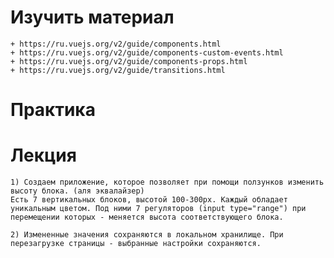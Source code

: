 # Изучить материал
    + https://ru.vuejs.org/v2/guide/components.html
    + https://ru.vuejs.org/v2/guide/components-custom-events.html
    + https://ru.vuejs.org/v2/guide/components-props.html
    + https://ru.vuejs.org/v2/guide/transitions.html
# Практика
    
# Лекция

    1) Создаем приложение, которое позволяет при помощи ползунков изменить высоту блока. (аля эквалайзер)
    Есть 7 вертикальных блоков, высотой 100-300px. Каждый обладает уникальным цветом. Под ними 7 регуляторов (input type="range") при перемещении которых - меняется высота соответствующего блока.

    2) Измененные значения сохраняются в локальном хранилище. При перезагрузке страницы - выбранные настройки сохраняются.